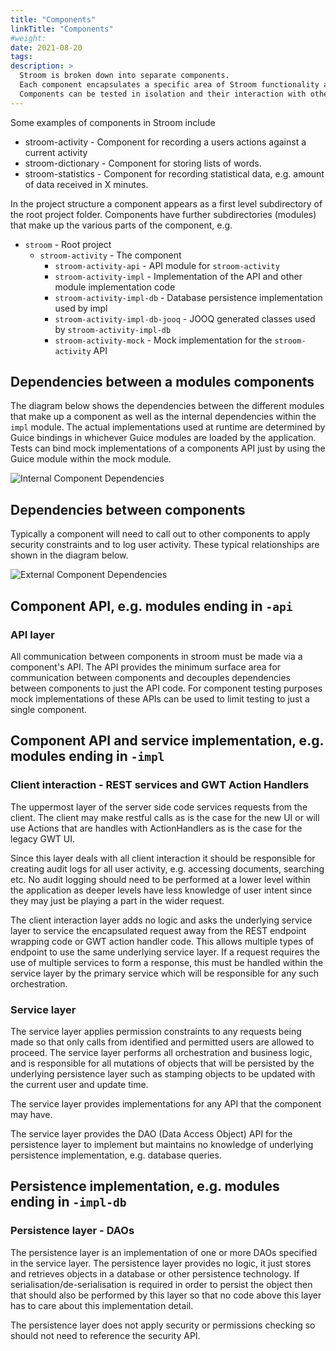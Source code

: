 ```yaml
---
title: "Components"
linkTitle: "Components"
#weight:
date: 2021-08-20
tags: 
description: >
  Stroom is broken down into separate components.
  Each component encapsulates a specific area of Stroom functionality and aids development by providing a single area of focus for new features and ensures separate components remain as loosely coupled as possible.
  Components can be tested in isolation and their interaction with other components easily understood by only allowing dependencies via minimal APIs.
---
```


Some examples of components in Stroom include
* stroom-activity - Component for recording a users actions against a current activity
* stroom-dictionary - Component for storing lists of words.
* stroom-statistics - Component for recording statistical data, e.g. amount of data received in X minutes.

In the project structure a component appears as a first level subdirectory of the root project folder. Components have further subdirectories (modules) that make up the various parts of the component, e.g.

* `stroom` - Root project
  * `stroom-activity` - The component
    * `stroom-activity-api` - API module for `stroom-activity`
    * `stroom-activity-impl` - Implementation of the API and other module implementation code
    * `stroom-activity-impl-db` - Database persistence implementation used by impl
    * `stroom-activity-impl-db-jooq` - JOOQ generated classes used by `stroom-activity-impl-db`
    * `stroom-activity-mock` - Mock implementation for the `stroom-activity` API

## Dependencies between a modules components

The diagram below shows the dependencies between the different modules that make up a component as well as the internal dependencies within the `impl` module. The actual implementations used at runtime are determined by Guice bindings in whichever Guice modules are loaded by the application. Tests can bind mock implementations of a components API just by using the Guice module within the mock module.

![Internal Component Dependencies](module-dependencies.puml.svg)

## Dependencies between components

Typically a component will need to call out to other components to apply security constraints and to log user activity. These typical relationships are shown in the diagram below.

![External Component Dependencies](external-dependencies.puml.svg)

## Component API, e.g. modules ending in `-api`

### API layer

All communication between components in stroom must be made via a component's API. The API provides the minimum surface area for communication between components and decouples dependencies between components to just the API code. For component testing purposes mock implementations of these APIs can be used to limit testing to just a single component.

## Component API and service implementation, e.g. modules ending in `-impl`

### Client interaction - REST services and GWT Action Handlers

The uppermost layer of the server side code services requests from the client. The client may make restful calls as is the case for the new UI or will use Actions that are handles with ActionHandlers as is the case for the legacy GWT UI.

Since this layer deals with all client interaction it should be responsible for creating audit logs for all user activity, e.g. accessing documents, searching etc. No audit logging should need to be performed at a lower level within the application as deeper levels have less knowledge of user intent since they may just be playing a part in the wider request.

The client interaction layer adds no logic and asks the underlying service layer to service the encapsulated request away from the REST endpoint wrapping code or GWT action handler code. This allows multiple types of endpoint to use the same underlying service layer. If a request requires the use of multiple services to form a response, this must be handled within the service layer by the primary service which will be responsible for any such orchestration.

### Service layer

The service layer applies permission constraints to any requests being made so that only calls from identified and permitted users are allowed to proceed. The service layer performs all orchestration and business logic, and is responsible for all mutations of objects that will be persisted by the underlying persistence layer such as stamping objects to be updated with the current user and update time.

The service layer provides implementations for any API that the component may have.

The service layer provides the DAO (Data Access Object) API for the persistence layer to implement but maintains no knowledge of underlying persistence implementation, e.g. database queries.

## Persistence implementation, e.g. modules ending in `-impl-db`

### Persistence layer - DAOs

The persistence layer is an implementation of one or more DAOs specified in the service layer. The persistence layer provides no logic, it just stores and retrieves objects in a database or other persistence technology. If serialisation/de-serialisation is required in order to persist the object then that should also be performed by this layer so that no code above this layer has to care about this implementation detail.

The persistence layer does not apply security or permissions checking so should not need to reference the security API.

